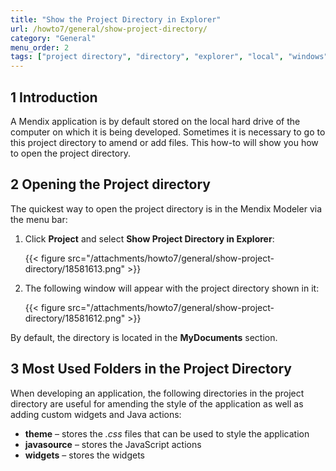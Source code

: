 ```yaml
---
title: "Show the Project Directory in Explorer"
url: /howto7/general/show-project-directory/
category: "General"
menu_order: 2
tags: ["project directory", "directory", "explorer", "local", "windows"]
---
```


## 1 Introduction

A Mendix application is by default stored on the local hard drive of the computer on which it is being developed. Sometimes it is necessary to go to this project directory to amend or add files. This how-to will show you how to open the project directory.  

## 2 Opening the Project directory

The quickest way to open the project directory is in the Mendix Modeler via the menu bar:

1.  Click **Project** and select **Show Project Directory in Explorer**:

    {{< figure src="/attachments/howto7/general/show-project-directory/18581613.png" >}}
        
2.  The following window will appear with the project directory shown in it:

    {{< figure src="/attachments/howto7/general/show-project-directory/18581612.png" >}}

By default, the directory is located in the **MyDocuments** section.

## 3 Most Used Folders in the Project Directory

When developing an application, the following directories in the project directory are useful for amending the style of the application as well as adding custom widgets and Java actions:

* **theme** – stores the *.css* files that can be used to style the application
* **javasource** – stores the JavaScript actions
* **widgets** – stores the widgets
